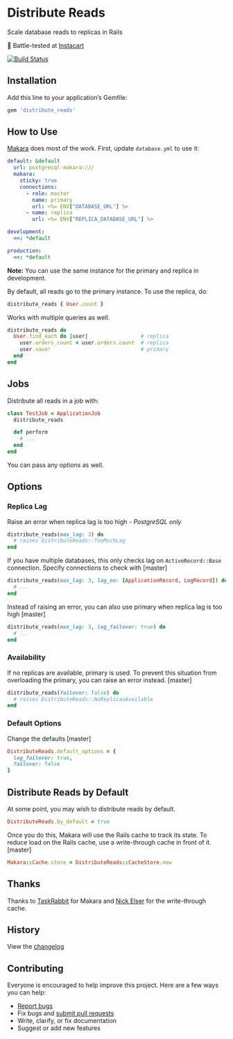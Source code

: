 # Distribute Reads

Scale database reads to replicas in Rails

:tangerine: Battle-tested at [Instacart](https://www.instacart.com/opensource)

[![Build Status](https://travis-ci.org/ankane/distribute_reads.svg?branch=master)](https://travis-ci.org/ankane/distribute_reads)

## Installation

Add this line to your application’s Gemfile:

```ruby
gem 'distribute_reads'
```

## How to Use

[Makara](https://github.com/taskrabbit/makara) does most of the work. First, update `database.yml` to use it:

```yml
default: &default
  url: postgresql-makara:///
  makara:
    sticky: true
    connections:
      - role: master
        name: primary
        url: <%= ENV["DATABASE_URL"] %>
      - name: replica
        url: <%= ENV["REPLICA_DATABASE_URL"] %>

development:
  <<: *default

production:
  <<: *default
```

**Note:** You can use the same instance for the primary and replica in development.

By default, all reads go to the primary instance. To use the replica, do:

```ruby
distribute_reads { User.count }
```

Works with multiple queries as well.

```ruby
distribute_reads do
  User.find_each do |user|                 # replica
    user.orders_count = user.orders.count  # replica
    user.save!                             # primary
  end
end
```

## Jobs

Distribute all reads in a job with:

```ruby
class TestJob < ApplicationJob
  distribute_reads

  def perform
    # ...
  end
end
```

You can pass any options as well.

## Options

### Replica Lag

Raise an error when replica lag is too high - *PostgreSQL only*

```ruby
distribute_reads(max_lag: 3) do
  # raises DistributeReads::TooMuchLag
end
```

If you have multiple databases, this only checks lag on `ActiveRecord::Base` connection. Specify connections to check with [master]

```ruby
distribute_reads(max_lag: 3, lag_on: [ApplicationRecord, LogRecord]) do
  # ...
end
```

Instead of raising an error, you can also use primary when replica lag is too high [master]

```ruby
distribute_reads(max_lag: 3, lag_failover: true) do
  # ...
end
```

### Availability

If no replicas are available, primary is used. To prevent this situation from overloading the primary, you can raise an error instead. [master]

```ruby
distribute_reads(failover: false) do
  # raises DistributeReads::NoReplicasAvailable
end
```

### Default Options

Change the defaults [master]

```ruby
DistributeReads.default_options = {
  lag_failover: true,
  failover: false
}
```

## Distribute Reads by Default

At some point, you may wish to distribute reads by default.

```ruby
DistributeReads.by_default = true
```

Once you do this, Makara will use the Rails cache to track its state. To reduce load on the Rails cache, use a write-through cache in front of it. [master]

```ruby
Makara::Cache.store = DistributeReads::CacheStore.new
```

## Thanks

Thanks to [TaskRabbit](https://github.com/taskrabbit) for Makara and [Nick Elser](https://github.com/nickelser) for the write-through cache.

## History

View the [changelog](https://github.com/ankane/distribute_reads/blob/master/CHANGELOG.md)

## Contributing

Everyone is encouraged to help improve this project. Here are a few ways you can help:

- [Report bugs](https://github.com/ankane/distribute_reads/issues)
- Fix bugs and [submit pull requests](https://github.com/ankane/distribute_reads/pulls)
- Write, clarify, or fix documentation
- Suggest or add new features
